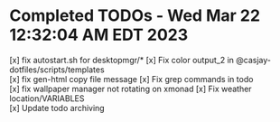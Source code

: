 # Completed TODOs  -  Wed Mar 22 12:32:04 AM EDT 2023

[x] fix autostart.sh for desktopmgr/*
[x] Fix color output_2 in @casjay-dotfiles/scripts/templates  
[x] fix gen-html copy file message
[x] Fix grep commands in todo  
[x] fix wallpaper manager not rotating on xmonad
[x] Fix weather location/VARIABLES  
[x] Update todo archiving  

